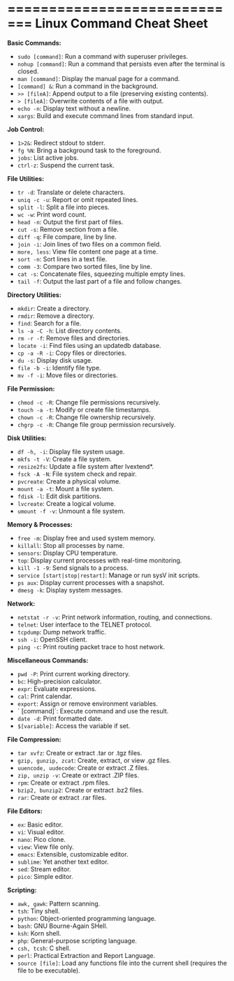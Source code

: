 
=============================
     Linux Command Cheat Sheet
=============================

**Basic Commands:**

- `sudo [command]`: Run a command with superuser privileges.
- `nohup [command]`: Run a command that persists even after the terminal is closed.
- `man [command]`: Display the manual page for a command.
- `[command] &`: Run a command in the background.
- `>> [fileA]`: Append output to a file (preserving existing contents).
- `> [fileA]`: Overwrite contents of a file with output.
- `echo -n`: Display text without a newline.
- `xargs`: Build and execute command lines from standard input.

**Job Control:**

- `1>2&`: Redirect stdout to stderr.
- `fg %N`: Bring a background task to the foreground.
- `jobs`: List active jobs.
- `ctrl-z`: Suspend the current task.

**File Utilities:**

- `tr -d`: Translate or delete characters.
- `uniq -c -u`: Report or omit repeated lines.
- `split -l`: Split a file into pieces.
- `wc -w`: Print word count.
- `head -n`: Output the first part of files.
- `cut -s`: Remove section from a file.
- `diff -q`: File compare, line by line.
- `join -i`: Join lines of two files on a common field.
- `more, less`: View file content one page at a time.
- `sort -n`: Sort lines in a text file.
- `comm -3`: Compare two sorted files, line by line.
- `cat -s`: Concatenate files, squeezing multiple empty lines.
- `tail -f`: Output the last part of a file and follow changes.

**Directory Utilities:**

- `mkdir`: Create a directory.
- `rmdir`: Remove a directory.
- `find`: Search for a file.
- `ls -a -C -h`: List directory contents.
- `rm -r -f`: Remove files and directories.
- `locate -i`: Find files using an updatedb database.
- `cp -a -R -i`: Copy files or directories.
- `du -s`: Display disk usage.
- `file -b -i`: Identify file type.
- `mv -f -i`: Move files or directories.

**File Permission:**

- `chmod -c -R`: Change file permissions recursively.
- `touch -a -t`: Modify or create file timestamps.
- `chown -c -R`: Change file ownership recursively.
- `chgrp -c -R`: Change file group permission recursively.

**Disk Utilities:**

- `df -h, -i`: Display file system usage.
- `mkfs -t -V`: Create a file system.
- `resize2fs`: Update a file system after lvextend*.
- `fsck -A -N`: File system check and repair.
- `pvcreate`: Create a physical volume.
- `mount -a -t`: Mount a file system.
- `fdisk -l`: Edit disk partitions.
- `lvcreate`: Create a logical volume.
- `umount -f -v`: Unmount a file system.

**Memory & Processes:**

- `free -m`: Display free and used system memory.
- `killall`: Stop all processes by name.
- `sensors`: Display CPU temperature.
- `top`: Display current processes with real-time monitoring.
- `kill -1 -9`: Send signals to a process.
- `service [start|stop|restart]`: Manage or run sysV init scripts.
- `ps aux`: Display current processes with a snapshot.
- `dmesg -k`: Display system messages.

**Network:**

- `netstat -r -v`: Print network information, routing, and connections.
- `telnet`: User interface to the TELNET protocol.
- `tcpdump`: Dump network traffic.
- `ssh -i`: OpenSSH client.
- `ping -c`: Print routing packet trace to host network.

**Miscellaneous Commands:**

- `pwd -P`: Print current working directory.
- `bc`: High-precision calculator.
- `expr`: Evaluate expressions.
- `cal`: Print calendar.
- `export`: Assign or remove environment variables.
- \` [command]\`: Execute command and use the result.
- `date -d`: Print formatted date.
- `$[variable]`: Access the variable if set.

**File Compression:**

- `tar xvfz`: Create or extract .tar or .tgz files.
- `gzip, gunzip, zcat`: Create, extract, or view .gz files.
- `uuencode, uudecode`: Create or extract .Z files.
- `zip, unzip -v`: Create or extract .ZIP files.
- `rpm`: Create or extract .rpm files.
- `bzip2, bunzip2`: Create or extract .bz2 files.
- `rar`: Create or extract .rar files.

**File Editors:**

- `ex`: Basic editor.
- `vi`: Visual editor.
- `nano`: Pico clone.
- `view`: View file only.
- `emacs`: Extensible, customizable editor.
- `sublime`: Yet another text editor.
- `sed`: Stream editor.
- `pico`: Simple editor.

**Scripting:**

- `awk, gawk`: Pattern scanning.
- `tsh`: Tiny shell.
- `python`: Object-oriented programming language.
- `bash`: GNU Bourne-Again SHell.
- `ksh`: Korn shell.
- `php`: General-purpose scripting language.
- `csh, tcsh`: C shell.
- `perl`: Practical Extraction and Report Language.
- `source [file]`: Load any functions file into the current shell (requires the file to be executable).
